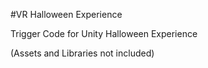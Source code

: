 #VR Halloween Experience

Trigger Code for Unity Halloween Experience 

(Assets and Libraries not included)
